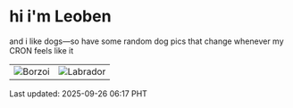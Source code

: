 # hi i'm Leoben

and i like dogs—so have some random dog pics that change whenever my CRON feels like it

|  |  |
|--------|----------|
| ![Borzoi](https://random-dog-vercel.vercel.app/api/random-borzoi?v=1758838638) | ![Labrador](https://random-dog-vercel.vercel.app/api/random-labrador?v=1758838638) |

Last updated: 2025-09-26 06:17 PHT

